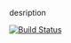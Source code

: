 desription

[![Build Status](https://app.travis-ci.com/omer4orhan/firstApp.svg?branch=main)](https://app.travis-ci.com/omer4orhan/firstApp)